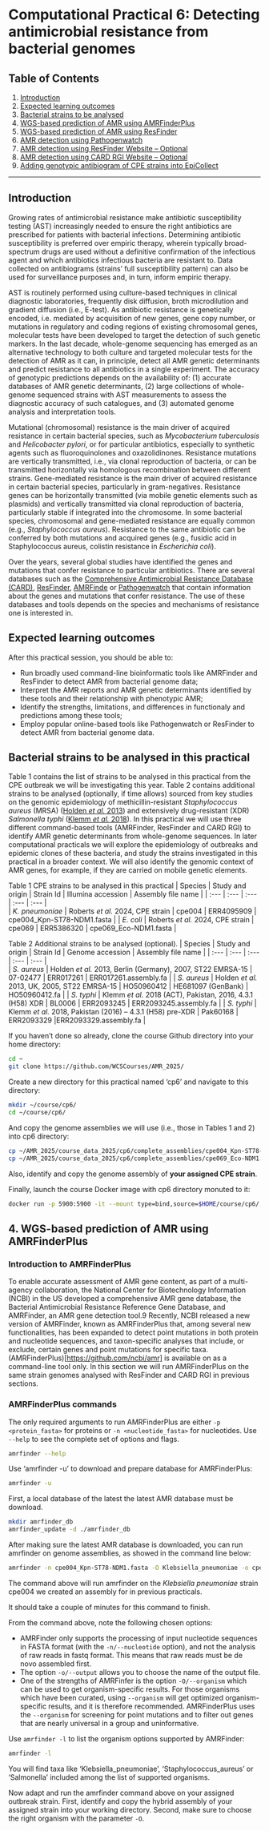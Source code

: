 # Computational Practical 6: Detecting antimicrobial resistance from bacterial genomes


## Table of Contents
1. [Introduction](#intro)
2. [Expected learning outcomes](#outcomes)
3. [Bacterial strains to be analysed](#strains)
4. [WGS-based prediction of AMR using AMRFinderPlus](#amrfinder)
5. [WGS-based prediction of AMR using ResFinder](#resfinder)
6. [AMR detection using Pathogenwatch](#pathogenwatch)
7. [AMR detection using ResFinder Website – Optional](#resfinderw)
8. [AMR detection using CARD RGI Website – Optional](#card)
9. [Adding genotypic antibiogram of CPE strains into EpiCollect](#epicollect)

---

## Introduction <a name="intro"></a>

Growing rates of antimicrobial resistance make antibiotic susceptibility testing (AST) increasingly needed to ensure the right antibiotics are prescribed for patients with bacterial infections. Determining antibiotic susceptibility is preferred over empiric therapy, wherein typically broad-spectrum drugs are used without a definitive confirmation of the infectious agent and which antibiotics infectious bacteria are resistant to. Data collected on antibiograms (strains’ full susceptibility pattern) can also be used for surveillance purposes and, in turn, inform empiric therapy.

AST is routinely performed using culture-based techniques in clinical diagnostic laboratories, frequently disk diffusion, broth microdilution and gradient diffusion (i.e., E-test). As antibiotic resistance is genetically encoded, i.e. mediated by acquisition of new genes, gene copy number, or mutations in regulatory and coding regions of existing chromosomal genes, molecular tests have been developed to target the detection of such genetic markers. In the last decade, whole-genome sequencing has emerged as an alternative technology to both culture and targeted molecular tests for the detection of AMR as it can, in principle, detect all AMR genetic determinants and predict resistance to all antibiotics in a single experiment. The accuracy of genotypic predictions depends on the availability of: (1) accurate databases of AMR genetic determinants, (2) large collections of whole-genome sequenced strains with AST measurements to assess the diagnostic accuracy of such catalogues, and (3) automated genome analysis and interpretation tools.

Mutational (chromosomal) resistance is the main driver of acquired resistance in certain bacterial species, such as *Mycobacterium tuberculosis* and *Helicobacter pylori*, or for particular antibiotics, especially to synthetic agents such as fluoroquinolones and oxazolidinones. Resistance mutations are vertically transmitted, i.e., via clonal reproduction of bacteria, or can be transmitted horizontally via homologous recombination between different strains. Gene-mediated resistance is the main driver of acquired resistance in certain bacterial species, particularly in gram-negatives. Resistance genes can be horizontally transmitted (via mobile genetic elements such as plasmids) and vertically transmitted via clonal reproduction of bacteria, particularly stable if integrated into the chromosome. In some bacterial species, chromosomal and gene-mediated resistance are equally common (e.g., *Staphylococcus aureus*). Resistance to the same antibiotic can be conferred by both mutations and acquired genes (e.g., fusidic acid in Staphylococcus aureus, colistin resistance in *Escherichia coli*).

Over the years, several global studies have identified the genes and mutations that confer resistance to particular antibiotics. There are several databases such as the [Comprehensive Antimicrobial Resistance Database (CARD)](https://card.mcmaster.ca/), [ResFinder](https://cge.cbs.dtu.dk/services/ResFinder/), [AMRFinde](https://www.ncbi.nlm.nih.gov/pathogens/antimicrobial-resistance/AMRFinder/) or [Pathogenwatch](https://pathogen.watch/) that contain information about the genes and mutations that confer resistance. The use of these databases and tools depends on the species and mechanisms of resistance one is interested in.

## Expected learning outcomes <a name="outcomes"></a>

After this practical session, you should be able to:
- Run broadly used command-line bioinformatic tools like AMRFinder and ResFinder to detect AMR from bacterial genome data;
- Interpret the AMR reports and AMR genetic determinants identified by these tools and their relationship with phenotypic AMR;
- Identify the strengths, limitations, and differences in functionaly and predictions among these tools;
- Employ popular online-based tools like Pathogenwatch or ResFinder to detect AMR from bacterial genome data.

## Bacterial strains to be analysed in this practical <a name="strains"></a>

Table 1 contains the list of strains to be analysed in this practical from the CPE outbreak we will be investigating this year. Table 2 contains additional strains to be analysed (optionally, if time allows) sourced from key studies on the genomic epidemiology of methicillin-resistant *Staphylococcus aureus* (MRSA) ([Holden *et al.* 2013](https://doi.org/10.1101/gr.147710.112)) and extensively drug-resistant (XDR) *Salmonella typhi* ([Klemm *et al.* 2018](https://doi.org/10.1128/mbio.00105-18)). In this practical we will use three different command-based tools (AMRFinder, ResFinder and CARD RGI) to identify AMR genetic determinants from whole-genome sequences. In later computational practicals we will explore the epidemiology of outbreaks and epidemic clones of these bacteria, and study the strains investigated in this practical in a broader context. We will also identify the genomic context of AMR genes, for example, if they are carried on mobile genetic elements.

Table 1 CPE strains to be analysed in this practical
| Species | Study and origin | Strain Id | Illumina accession | Assembly file name |
| :---    | :---             | :---      | :---               | :---      |     
| *K. pneumoniae* | Roberts *et al.* 2024, CPE strain | cpe004 | ERR4095909 | cpe004_Kpn-ST78-NDM1.fasta |
| *E. coli* | Roberts *et al.* 2024, CPE strain | cpe069 | ERR5386320 | cpe069_Eco-NDM1.fasta |

Table 2 Additional strains to be analysed (optional).
| Species	| Study and origin | Strain Id | Genome accession | Assembly file name | 
| :---    | :---             | :---      | :---               | :---      |     
| *S. aureus*	| Holden *et al.* 2013, Berlin (Germany), 2007, ST22 EMRSA-15 | 07-02477 | ERR017261  | ERR017261.assembly.fa |
| *S. aureus*	| Holden *et al.* 2013, UK, 2005, ST22 EMRSA-15	| HO50960412 | HE681097 (GenBank) | HO50960412.fa |
| *S. typhi*	| Klemm *et al.* 2018 (ACT), Pakistan, 2016, 4.3.1 (H58) XDR | BL0006 | ERR2093245	| ERR2093245.assembly.fa |
| *S. typhi* | Klemm *et al.* 2018, Pakistan (2016) – 4.3.1 (H58) pre-XDR	| Pak60168 | ERR2093329	|ERR2093329.assembly.fa |

If you haven’t done so already, clone the course Github directory into your home directory:

```bash
cd ~
git clone https://github.com/WCSCourses/AMR_2025/
```

Create a new directory for this practical named ‘cp6’ and navigate to this directory:
```bash
mkdir ~/course/cp6/
cd ~/course/cp6/
```

And copy the genome assemblies we will use (i.e., those in Tables 1 and 2) into cp6 directory:
```bash
cp ~/AMR_2025/course_data_2025/cp6/complete_assemblies/cpe004_Kpn-ST78-NDM1.fasta ~/course/cp6/
cp ~/AMR_2025/course_data_2025/cp6/complete_assemblies/cpe069_Eco-NDM1.fasta ~/course/cp6/
```

Also, identify and copy the genome assembly of **your assigned CPE strain**.

Finally, launch the course Docker image with cp6 directory monuted to it:

```bash
docker run -p 5900:5900 -it --mount type=bind,source=$HOME/course/cp6/,target=/home/data amr:Dockerfile
```

## 4. WGS-based prediction of AMR using AMRFinderPlus <a name="amrfinder"></a>

### Introduction to AMRFinderPlus

To enable accurate assessment of AMR gene content, as part of a multi-agency collaboration, the National Center for Biotechnology Information (NCBI) in the US developed a comprehensive AMR gene database, the Bacterial Antimicrobial Resistance Reference Gene Database, and AMRFinder, an AMR gene detection tool.9 Recently, NCBI released a new version of AMRFinder, known as AMRFinderPlus that, among several new functionalities, has been expanded to detect point mutations in both protein and nucleotide sequences, and taxon-specific analyses that include, or exclude, certain genes and point mutations for specific taxa. (AMRFinderPlus)[https://github.com/ncbi/amr] is available on as a command-line tool only. In this section we will run AMRFinderPlus on the same strain genomes analysed with ResFinder and CARD RGI in previous sections.

### AMRFinderPlus commands

The only required arguments to run AMRFinderPlus are either ```-p <protein_fasta>``` for proteins or ```-n <nucleotide_fasta>``` for nucleotides. Use ```--help``` to see the complete set of options and flags.

```bash
amrfinder --help
```

Use ‘amrfinder -u’ to download and prepare database for AMRFinderPlus:

```bash
amrfinder -u
```

First, a local database of the latest the latest AMR database must be download.

```bash
mkdir amrfinder_db
amrfinder_update -d ./amrfinder_db
```

After making sure the latest AMR database is downloaded, you can run amrfinder on genome assemblies, as showed in the command line below:

```bash
amrfinder -n cpe004_Kpn-ST78-NDM1.fasta -O Klebsiella_pneumoniae -o cpe004_Kpn-ST78-NDM_amrfinder.txt
```

The command above will run amrfinder on the *Klebsiella pneumoniae* strain cpe004 we created an assembly for in previous practicals.

It should take a couple of minutes for this command to finish.

From the command above, note the following chosen options:
- AMRFinder only supports the processing of input nucleotide sequences in FASTA format (with the ```-n/--nucleotide``` option), and not the analysis of raw reads in fastq format. This means that raw reads must be de novo assembled first.
- The option ```-o/--output``` allows you to choose the name of the output file.
- One of the strengths of AMRFinfer is the option ```-O/--organism``` which can be used to get organism-specific results. For those organisms which have been curated, using ```--organism``` will get optimized organism-specific results, and it is therefore recommended. AMRFinderPlus uses the ```--organism``` for screening for point mutations and to filter out genes that are nearly universal in a group and uninformative.

Use ```amrfinder -l``` to list the organism options supported by AMRFinder:

```bash
amrfinder -l
```

You will find taxa like ‘Klebsiella_pneumoniae’, ‘Staphylococcus_aureus’ or ‘Salmonella’ included among the list of supported organisms.

Now adapt and run the amrfinder command above on your assigned outbreak strain. First, identify and copy the hybrid assembly of your assigned strain into your working directory. Second, make sure to choose the right organism with the parameter ```-O```. 





